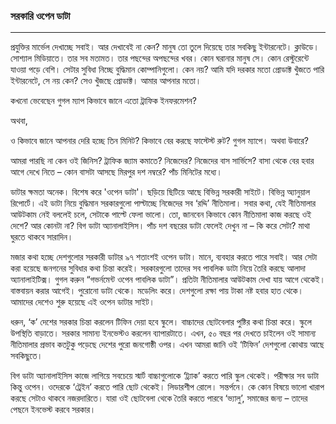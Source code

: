 ### সরকারি ওপেন ডাটা

---

প্রযুক্তির মার্ভেল দেখাচ্ছে সবাই। আর দেখাবেই না কেন? মানুষ তো তুলে দিয়েছে তার সবকিছু ইন্টারনেটে। ক্লাউডে। সোশ্যাল মিডিয়াতে। তার সব মতামত। তার পছন্দের অপছন্দের খবর। কোন ঘরানার মানুষ সে। কোন রেস্টুরেন্টে যাওয়া পড়ে বেশি। সেটার সুবিধা নিচ্ছে বুদ্ধিমান কোম্পানিগুলো। কেন নয়? আমি যদি দরকার মতো প্রোডাক্ট খুঁজতে পারি ইন্টারনেটে, সে নয় কেন? সেও খুঁজছে প্রোডাক্ট। আমার আপনার মতো।

কখনো ভেবেছেন গুগল ম্যাপ কিভাবে জানে এতো ট্রাফিক ইনফরমেশন?

অথবা,

ও কিভাবে জানে আপনার দেরি হচ্ছে তিন মিনিট? কিভাবে বের করছে ফাস্টেস্ট রুট? গুগল ম্যাপে। অথবা উবারে?

আমরা পারছি না কেন ওই জিনিস? ট্রাফিক জ্যাম কমাতে? নিজেদের? নিজেদের বাস সার্ভিসে? বাসা থেকে বের হবার আগে দেখে নিতে – কোন বাসটা আসছে মিরপুর দশ নম্বরে? পাঁচ মিনিটের মধ্যে।

ডাটার ক্ষমতা অনেক। বিশেষ করে 'ওপেন ডাটা'। ছড়িয়ে ছিটিয়ে আছে বিভিন্ন সরকারী সাইটে। বিভিন্ন অ্যানুয়াল রিপোর্টে। এই ডাটা নিয়ে বুদ্ধিমান সরকারগুলো পাল্টাচ্ছে নিজেদের সব ‘রদ্দি’ নীতিমালা। সবার কথা, যেই নীতিমালার আউটকাম নেই বললেই চলে, সেটাকে পাল্টে ফেলা ভালো। তো, জানবেন কিভাবে কোন নীতিমালা কাজ করছে ওই দেশে? আর কোনটা না? বিগ ডাটা অ্যানালাইসিস। পাঁচ দশ বছরের ডাটা ফেলেই দেখুন না – কি করে সেটা? মাথা ঘুরতে থাকবে সারাদিন।

মজার কথা হচ্ছে দেশগুলোর সরকারী ডাটার ৯৭ শতাংশই ওপেন ডাটা। মানে, ব্যবহার করতে পারে সবাই। আর সেটা করা হয়েছে জনগনের সুবিধার কথা চিন্তা করেই। সরকারগুলো তাদের সব পাবলিক ডাটা নিয়ে তৈরি করছে আলাদা অ্যানালাইটিক্স। গুগল করুন “গভর্নমেন্ট ওপেন পাবলিক ডাটা”। প্রতিটা নীতিমালার আউটকাম দেখা যায় আগে থেকেই। বাস্তবায়ন করার আগেই। পুরোনো ডাটা থেকে। মডেলিং করে। দেশগুলো রক্ষা পায় টাকা নষ্ট হবার হাত থেকে। আমাদের দেশেও শুরু হয়েছে এই ওপেন ডাটার সাইট। 

ধরুন, ‘ক’ দেশের সরকার চিন্তা করলেন টিফিন দেয়া হবে স্কুলে। বাচ্চাদের ছোটবেলার পুষ্টির কথা চিন্তা করে। স্কুলে উপস্থিতি বাড়াতে। সরকার সামান্য ইনভেস্টও করলেন ব্যাপারটাতে। এখন, ৫০ বছর পর দেখতে চাইলেন ওই সামান্য নীতিমালার প্রভাব কতটুকু পড়েছে দেশের পুরো জনগোষ্ঠী ওপর। এখন আমরা জানি ওই ‘টিফিন’ দেশগুলো কোথায় আছে সবকিছুতে।

বিগ ডাটা অ্যানালাইসিস কাজে লাগিয়ে সবচেয়ে স্মার্ট বাচ্চাগুলোকে ‘ট্র্যাক’ করতে পারি স্কুল থেকেই। পরীক্ষার সব ডাটা কিন্তু ওপেন। ওদেরকে ‘ট্রেইন’ করতে পারি ছোট থেকেই। লিডারশীপ রোলে। সন্তর্পনে। কে কোন বিষয়ে ভালো খারাপ করছে সেটাও থাকবে নজরদারিতে। যারা ওই ছোটবেলা থেকে তৈরি করতে পারবে ‘ভ্যালু’, সমাজের জন্য – তাদের পেছনে ইনভেস্ট করবে সরকার।

